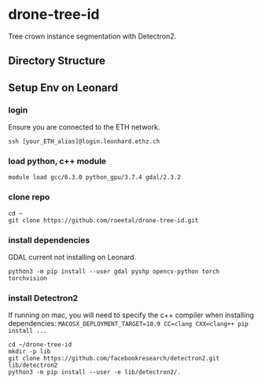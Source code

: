 # drone-tree-id

Tree crown instance segmentation with Detectron2.

## Directory Structure

## Setup Env on Leonard

### login
Ensure you are connected to the ETH network.
```
ssh [your_ETH_alias]@login.leonhard.ethz.ch
```

### load python, c++ module
```
module load gcc/6.3.0 python_gpu/3.7.4 gdal/2.3.2
```

### clone repo
```
cd ~
git clone https://github.com/roeetal/drone-tree-id.git
```

### install dependencies
GDAL current not installing on Leonard.
```
python3 -m pip install --user gdal pyshp opencv-python torch torchvision
```

### install Detectron2 
If running on mac, you will need to specify the c++ compiler when installing dependencies: `MACOSX_DEPLOYMENT_TARGET=10.9 CC=clang CXX=clang++ pip install ...`
```
cd ~/drone-tree-id
mkdir -p lib
git clone https://github.com/facebookresearch/detectron2.git lib/detectron2
python3 -m pip install --user -e lib/detectron2/.
```
